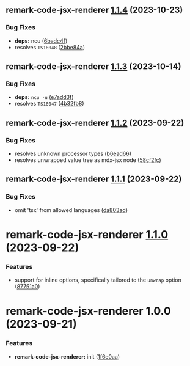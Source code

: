 ## remark-code-jsx-renderer [1.1.4](https://github.com/bent10/remark-plugins/compare/remark-code-jsx-renderer@1.1.3...remark-code-jsx-renderer@1.1.4) (2023-10-23)


### Bug Fixes

* **deps:** ncu ([6badc4f](https://github.com/bent10/remark-plugins/commit/6badc4f9f6fdf9d026c6c5738d2c20d1dc9bfa74))
* resolves `TS18048` ([2bbe84a](https://github.com/bent10/remark-plugins/commit/2bbe84a5037c8a4fd1cdf7d202dd65b385948ac3))

## remark-code-jsx-renderer [1.1.3](https://github.com/bent10/remark-plugins/compare/remark-code-jsx-renderer@1.1.2...remark-code-jsx-renderer@1.1.3) (2023-10-14)


### Bug Fixes

* **deps:** `ncu -u` ([e7add3f](https://github.com/bent10/remark-plugins/commit/e7add3f090ebeae00045a96b7b60ea1c159ae591))
* resolves `TS18047` ([4b32fb8](https://github.com/bent10/remark-plugins/commit/4b32fb850030305216871b8d1e308d5c9a1ea899))

## remark-code-jsx-renderer [1.1.2](https://github.com/bent10/remark-plugins/compare/remark-code-jsx-renderer@1.1.1...remark-code-jsx-renderer@1.1.2) (2023-09-22)


### Bug Fixes

* resolves unknown processor types ([b6ead66](https://github.com/bent10/remark-plugins/commit/b6ead66e5567f252eb748510e2546c3b6a08e703))
* resolves unwrapped value tree as mdx-jsx node ([58cf2fc](https://github.com/bent10/remark-plugins/commit/58cf2fc916974b3f9e35b508701984e58b490a32))

## remark-code-jsx-renderer [1.1.1](https://github.com/bent10/remark-plugins/compare/remark-code-jsx-renderer@1.1.0...remark-code-jsx-renderer@1.1.1) (2023-09-22)


### Bug Fixes

* omit 'tsx' from allowed languages ([da803ad](https://github.com/bent10/remark-plugins/commit/da803addd8b067f3787f724d87b4989b4a94c5a6))

# remark-code-jsx-renderer [1.1.0](https://github.com/bent10/remark-plugins/compare/remark-code-jsx-renderer@1.0.0...remark-code-jsx-renderer@1.1.0) (2023-09-22)


### Features

* support for inline options, specifically tailored to the `unwrap` option ([87751a0](https://github.com/bent10/remark-plugins/commit/87751a052a0a82b7f84e7b4f5bdcca903673e060))

# remark-code-jsx-renderer 1.0.0 (2023-09-21)


### Features

* **remark-code-jsx-renderer:** init ([1f6e0aa](https://github.com/bent10/remark-plugins/commit/1f6e0aa14ddbc5aabc886e7aaca603dfa5a220b7))
